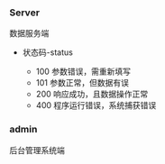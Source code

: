 <!-- # Novel
爬书

## 爬取代理IP

- 定时任务 每日00：00，12.00从三个网站中爬取所有IP存入数据库

- 定时任务 每日01：00，13.00从数据库中读取IP进行筛选有效IP -->

### Server

  数据服务端

  - 状态码-status

    - 100 参数错误，需重新填写
    - 101 参数正常，但数据有误
    - 200 响应成功，且数据操作正常
    - 400 程序运行错误，系统捕获错误

### admin
  
  后台管理系统端